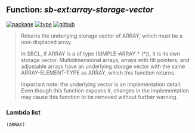 ## Function: ***sb-ext:array-storage-vector***
[![package](https://img.shields.io/badge/Package-SB--EXT-5f9ea0.svg?style=social&colorA=999999)](../) [![type](https://img.shields.io/badge/Type-Function-5f9ea0.svg?style=social&colorA=999999)](../#function) [![github](https://img.shields.io/badge/GitHub-View_the_source-5f9ea0.svg?style=social&colorA=999999&logo=github)](https://github.com/sbcl/sbcl/blob/master/src/code/array.lisp/) 

> Returns the underlying storage vector of ARRAY, which must be a non-displaced array.
> 
> In SBCL, if ARRAY is a of type (SIMPLE-ARRAY * (*)), it is its own storage
> vector. Multidimensional arrays, arrays with fill pointers, and adjustable
> arrays have an underlying storage vector with the same ARRAY-ELEMENT-TYPE as
> ARRAY, which this function returns.
> 
> Important note: the underlying vector is an implementation detail. Even though
> this function exposes it, changes in the implementation may cause this
> function to be removed without further warning.

### Lambda list
```
(ARRAY)
```
